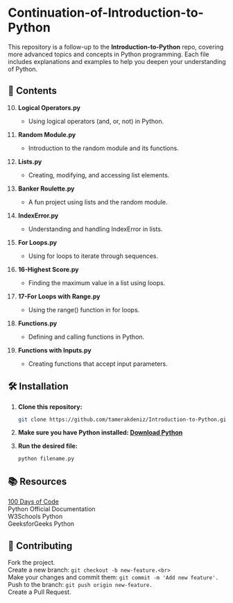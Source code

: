 # Continuation-of-Introduction-to-Python

This repository is a follow-up to the **Introduction-to-Python** repo, covering more advanced topics and concepts in Python programming. Each file includes explanations and examples to help you deepen your understanding of Python.

## 📁 Contents

10. **Logical Operators.py**  
    - Using logical operators (and, or, not) in Python.

11. **Random Module.py**  
    - Introduction to the random module and its functions.

12. **Lists.py**  
    - Creating, modifying, and accessing list elements.

13. **Banker Roulette.py**  
    - A fun project using lists and the random module.

14. **IndexError.py**  
    - Understanding and handling IndexError in lists.

15. **For Loops.py**  
    - Using for loops to iterate through sequences.

16. **16-Highest Score.py**  
    - Finding the maximum value in a list using loops.

17. **17-For Loops with Range.py**  
    - Using the range() function in for loops.

18. **Functions.py**  
    - Defining and calling functions in Python.

19. **Functions with Inputs.py**  
    - Creating functions that accept input parameters.

## 🛠 Installation

1. **Clone this repository:**
   ```bash
   git clone https://github.com/tamerakdeniz/Introduction-to-Python.git
2. **Make sure you have Python installed: <a href = "https://www.python.org/downloads/">Download Python</a> <br>**

3.  **Run the desired file:**
    ```bash
    python filename.py

## 📚 Resources
<a href = "https://www.udemy.com/course/100-days-of-code/">100 Days of Code</a> <br>
Python Official Documentation <br>
W3Schools Python <br>
GeeksforGeeks Python <br>

## 🤝 Contributing
Fork the project.<br>
Create a new branch: ```git checkout -b new-feature.<br>```<br>
Make your changes and commit them: ```git commit -m 'Add new feature'.```<br>
Push to the branch: ```git push origin new-feature.```<br>
Create a Pull Request.

